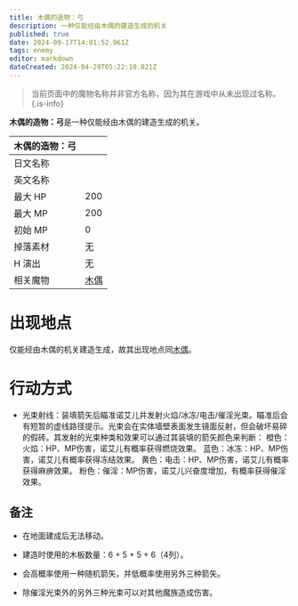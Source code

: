 ```yaml
---
title: 木偶的造物：弓
description: 一种仅能经由木偶的建造生成的机关
published: true
date: 2024-09-17T14:01:52.961Z
tags: enemy
editor: markdown
dateCreated: 2024-04-29T05:22:10.821Z
---
```


> 当前页面中的魔物名称并非官方名称，因为其在游戏中从未出现过名称。
{.is-info}

**木偶的造物：弓**是一种仅能经由木偶的建造生成的机关。

<!-- 在这里放置图像 -->

| 木偶的造物：弓 ||
| - | - |
| 日文名称 | <span lang="ja"></span> |
| 英文名称 |  |
| 最大 HP | 200 |
| 最大 MP | 200 |
| 初始 MP | 0 |
| 掉落素材 | 无 |
| H 演出 | 无 |
| 相关魔物 | [木偶](/zh/enemy/puppet) |

# 出现地点

仅能经由木偶的机关建造生成，故其出现地点同[木偶](/zh/enemy/puppet)。

# 行动方式

- 光束射线：装填箭矢后瞄准诺艾儿并发射火焰/冰冻/电击/催淫光束。瞄准后会有短暂的虚线路径提示。光束会在实体墙壁表面发生镜面反射，但会破坏易碎的假砖。其发射的光束种类和效果可以通过其装填的箭矢颜色来判断：
橙色：火焰：HP、MP伤害，诺艾儿有概率获得燃烧效果。
蓝色：冰冻：HP、MP伤害，诺艾儿有概率获得冻结效果。
黄色：电击：HP、MP伤害，诺艾儿有概率获得麻痹效果。
粉色：催淫：MP伤害，诺艾儿兴奋度增加，有概率获得催淫效果。

## 备注

- 在地面建成后无法移动。

- 建造时使用的木板数量：6 + 5 + 5 + 6（4列）。

- 会高概率使用一种随机箭矢，并低概率使用另外三种箭矢。

- 除催淫光束外的另外三种光束可以对其他魔族造成伤害。
